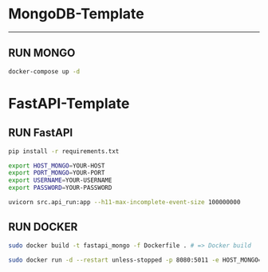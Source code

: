 # MongoDB-Template
- - - 
## RUN MONGO

```bash
docker-compose up -d
```

# FastAPI-Template

## RUN FastAPI

```bash
pip install -r requirements.txt
```

```bash
export HOST_MONGO=YOUR-HOST
export PORT_MONGO=YOUR-PORT
export USERNAME=YOUR-USERNAME
export PASSWORD=YOUR-PASSWORD
```

```bash
uvicorn src.api_run:app --h11-max-incomplete-event-size 100000000
```

## RUN DOCKER

```bash
sudo docker build -t fastapi_mongo -f Dockerfile . # => Docker build
```
```bash
sudo docker run -d --restart unless-stopped -p 8080:5011 -e HOST_MONGO=YOUR-HOST -e PORT_MONGO=YOUR-PORT -e USERNAME=YOUR-USERNAME -e PASSWORD=YOUR-PASSWORD fastapi_mongo # => Docker run
```